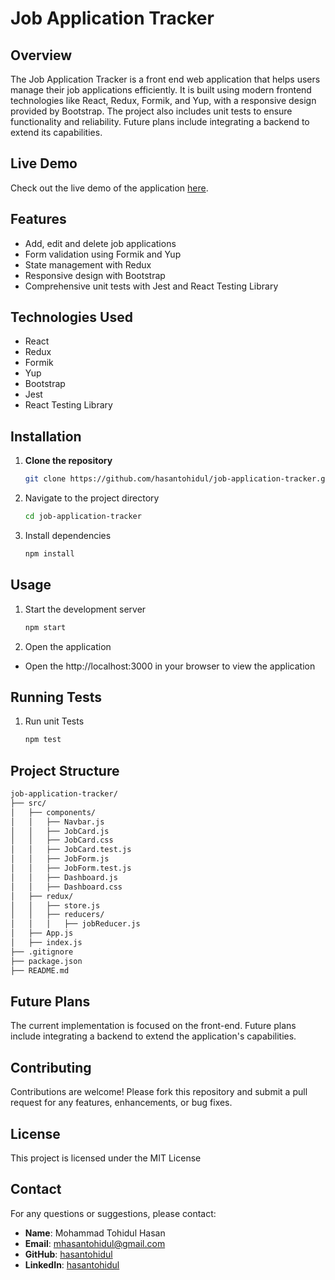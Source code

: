 
# Job Application Tracker

## Overview
The Job Application Tracker is a front end web application that helps users manage their job applications efficiently. It is built using modern frontend technologies like React, Redux, Formik, and Yup, with a responsive design provided by Bootstrap. The project also includes unit tests to ensure functionality and reliability. Future plans include integrating a backend to extend its capabilities.
## Live Demo
Check out the live demo of the application [here](https://hasantohidul-job-application-tracker.netlify.app/).
## Features

- Add, edit and delete job applications
- Form validation using Formik and Yup
- State management with Redux
- Responsive design with Bootstrap
- Comprehensive unit tests with Jest and React Testing Library


## Technologies Used

- React
- Redux
- Formik
- Yup
- Bootstrap
- Jest
- React Testing Library
## Installation

1.  **Clone the repository**
    ```sh
    git clone https://github.com/hasantohidul/job-application-tracker.git
    ```
2. Navigate to the project directory
    ```sh
    cd job-application-tracker
    ```
3. Install dependencies
    ```sh
    npm install
    ```
## Usage

1. Start the development server
    ```sh
    npm start
    ```
2. Open the application
- Open the http://localhost:3000 in your browser to view the application

## Running Tests

1. Run unit Tests
    ```sh
    npm test
    ```
## Project Structure
```sh
job-application-tracker/
├── src/
│   ├── components/
│   │   ├── Navbar.js
│   │   ├── JobCard.js
│   │   ├── JobCard.css
│   │   ├── JobCard.test.js
│   │   ├── JobForm.js
│   │   ├── JobForm.test.js
│   │   ├── Dashboard.js
│   │   ├── Dashboard.css
│   ├── redux/
│   │   ├── store.js
│   │   ├── reducers/
│   │   │   ├── jobReducer.js
│   ├── App.js
│   ├── index.js
├── .gitignore
├── package.json
├── README.md
```
## Future Plans
The current implementation is focused on the front-end. Future plans include integrating a backend to extend the application's capabilities.
## Contributing
Contributions are welcome! Please fork this repository and submit a pull request for any features, enhancements, or bug fixes.
## License
This project is licensed under the MIT License
## Contact

For any questions or suggestions, please contact:

- **Name**: Mohammad Tohidul Hasan
- **Email**: [mhasantohidul@gmail.com](mailto:mhasantohidul@gmail.com)
- **GitHub**: [hasantohidul](https://github.com/hasantohidul)
- **LinkedIn**: [hasantohidul](https://www.linkedin.com/in/hasantohidul/)
